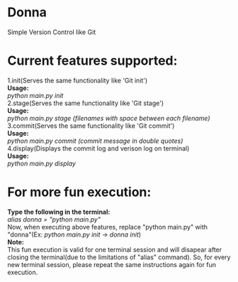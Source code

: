 # Donna
Simple Version Control like Git

# Current features supported:
1.init(Serves the same functionality like 'Git init')<br>
**Usage:**<br>
*python main.py init*<br>
2.stage(Serves the same functionality like 'Git stage')<br>
**Usage:**<br>
*python main.py stage (filenames with space between each filename)*<br>
3.commit(Serves the same functionality like 'Git commit')<br>
**Usage:**<br>
*python main.py commit (commit message in double quotes)*<br>
4.display(Displays the commit log and verison log on terminal)<br>
**Usage:**<br>
*python main.py display*<br>

# For more fun execution:
**Type the following in the terminal:**<br>
*alias donna = "python main.py"*<br>
Now, when executing above features, replace "python main.py" with "donna"(Ex: *python main.py init* -> *donna init*)<br>
**Note:**<br>
This fun execution is valid for one terminal session and will disapear after closing the terminal(due to the limitations of "alias" command). So, for every new terminal session, please repeat the same instructions again for fun execution.
